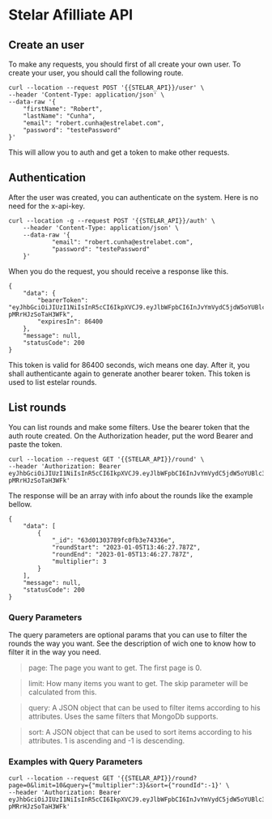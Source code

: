 # Stelar Afilliate API

## Create an user

To make any requests, you should first of all create your own user. To create your user, you should call the following route.

```
curl --location --request POST '{{STELAR_API}}/user' \
--header 'Content-Type: application/json' \
--data-raw '{
    "firstName": "Robert",
    "lastName": "Cunha",
    "email": "robert.cunha@estrelabet.com",
    "password": "testePassword"
}'
```

This will allow you to auth and get a token to make other requests.

## Authentication

After the user was created, you can authenticate on the system. Here is no need for the x-api-key.

```
curl --location -g --request POST '{{STELAR_API}}/auth' \
	--header 'Content-Type: application/json' \
	--data-raw '{
			"email": "robert.cunha@estrelabet.com",
			"password": "testePassword"
	}'
```

When you do the request, you should receive a response like this.

```
{
    "data": {
        "bearerToken": "eyJhbGciOiJIUzI1NiIsInR5cCI6IkpXVCJ9.eyJlbWFpbCI6InJvYmVydC5jdW5oYUBlc3RyZWxhYmV0LmNvbSIsImRhdGUiOjE2NzI3NjEzMzg5ODEsImlhdCI6MTY3Mjc2MTMzOCwiZXhwIjoxNjcyODQ3NzM4fQ.7cBFFxZuS0cum7f8hzBSMgEZ81-pMRrHJzSoTaH3WFk",
        "expiresIn": 86400
    },
    "message": null,
    "statusCode": 200
}
```

This token is valid for 86400 seconds, wich means one day. After it, you shall authenticante again to generate another bearer token. This token is used to list estelar rounds.

## List rounds

You can list rounds and make some filters. Use the bearer token that the auth route created. On the Authorization header, put the word Bearer and paste the token.

```
curl --location --request GET '{{STELAR_API}}/round' \
--header 'Authorization: Bearer eyJhbGciOiJIUzI1NiIsInR5cCI6IkpXVCJ9.eyJlbWFpbCI6InJvYmVydC5jdW5oYUBlc3RyZWxhYmV0LmNvbSIsImRhdGUiOjE2NzI3NjEzMzg5ODEsImlhdCI6MTY3Mjc2MTMzOCwiZXhwIjoxNjcyODQ3NzM4fQ.7cBFFxZuS0cum7f8hzBSMgEZ81-pMRrHJzSoTaH3WFk'
```

The response will be an array with info about the rounds like the example bellow.

```
{
    "data": [
        {
            "_id": "63d01303789fc0fb3e74336e",
            "roundStart": "2023-01-05T13:46:27.787Z",
            "roundEnd": "2023-01-05T13:46:27.787Z",
            "multiplier": 3
        }
    ],
    "message": null,
    "statusCode": 200
}
```

### Query Parameters

The query parameters are optional params that you can use to filter the rounds the way you want. See the description of wich one to know how to filter it in the way you need.

> page: The page you want to get. The first page is 0.

> limit: How many items you want to get. The skip parameter will be calculated from this.

> query: A JSON object that can be used to filter items according to his attributes. Uses the same filters that MongoDb supports.

> sort: A JSON object that can be used to sort items according to his attributes. 1 is ascending and -1 is descending.

### Examples with Query Parameters

```
curl --location --request GET '{{STELAR_API}}/round?page=0&limit=10&query={"multiplier":3}&sort={"roundId":-1}' \
--header 'Authorization: Bearer eyJhbGciOiJIUzI1NiIsInR5cCI6IkpXVCJ9.eyJlbWFpbCI6InJvYmVydC5jdW5oYUBlc3RyZWxhYmV0LmNvbSIsImRhdGUiOjE2NzI3NjEzMzg5ODEsImlhdCI6MTY3Mjc2MTMzOCwiZXhwIjoxNjcyODQ3NzM4fQ.7cBFFxZuS0cum7f8hzBSMgEZ81-pMRrHJzSoTaH3WFk'
```
